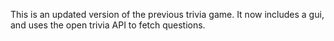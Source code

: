 This is an updated version of the previous trivia game. It now includes a gui, and uses the open trivia API to fetch questions.

